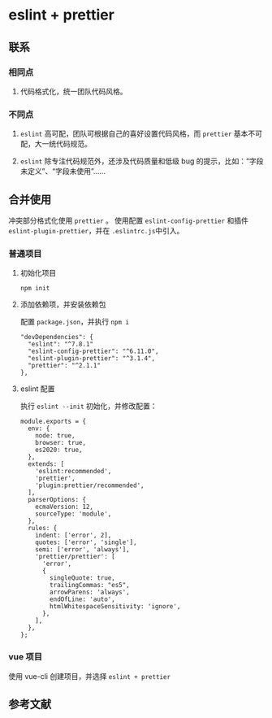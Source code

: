 # eslint + prettier

## 联系

### 相同点

1. 代码格式化，统一团队代码风格。

### 不同点

1. `eslint` 高可配，团队可根据自己的喜好设置代码风格，而 `prettier` 基本不可配，大一统代码规范。

1. `eslint` 除专注代码规范外，还涉及代码质量和低级 bug 的提示，比如：“字段未定义”、“字段未使用”……

## 合并使用

冲突部分格式化使用 `prettier` 。
使用配置 `eslint-config-prettier` 和插件 `eslint-plugin-prettier`，并在 `.eslintrc.js`中引入。

### 普通项目

1. 初始化项目

    ```
    npm init
    ```

1. 添加依赖项，并安装依赖包

    配置 `package.json`，并执行 `npm i`

    ```
    "devDependencies": {
      "eslint": "^7.8.1"
      "eslint-config-prettier": "^6.11.0",
      "eslint-plugin-prettier": "^3.1.4",
      "prettier": "^2.1.1"
    },
    ```

1. eslint 配置

    执行 `eslint --init` 初始化，并修改配置：

    ```
    module.exports = {
      env: {
        node: true,
        browser: true,
        es2020: true,
      },
      extends: [
        'eslint:recommended',
        'prettier',
        'plugin:prettier/recommended',
      ],
      parserOptions: {
        ecmaVersion: 12,
        sourceType: 'module',
      },
      rules: {
        indent: ['error', 2],
        quotes: ['error', 'single'],
        semi: ['error', 'always'],
        'prettier/prettier': [
          'error',
          {
            singleQuote: true,
            trailingCommas: "es5",
            arrowParens: 'always',
            endOfLine: 'auto',
            htmlWhitespaceSensitivity: 'ignore',
          },
        ],
      },
    };
    ```

### vue 项目

使用 vue-cli 创建项目，并选择 `eslint + prettier`

## 参考文献
